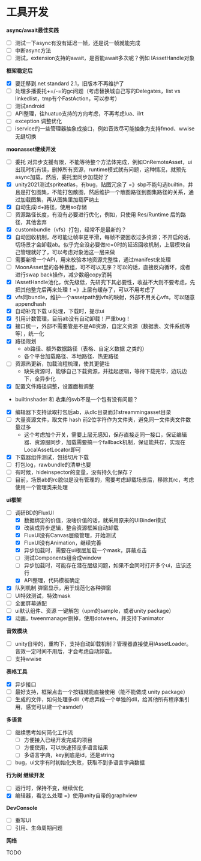 ﻿# 工具开发

**async/await最佳实践**
- [ ] 测试一下async有没有延迟一帧，还是说一帧就能完成
- [ ] 中断async方法
- [ ] 测试，extension支持的await，是否能await多次呢？例如 IAssetHandle对象

**框架稳定后**
- [x] 要迁移到.net standard 2.1，旧版本不再维护了
- [ ] 处理多播委托+=/-=的gc问题（考虑替换城自己写的Delegates，list vs linkedlist，tmp有个FastAction，可以参考）
- [ ] 测试android
- [ ] API整理，往huatuo支持的方向考虑，不再考虑lua、ilrt
- [ ] exception 调整优化
- [ ] iservice的一些管理器抽象成接口，例如音效尽可能抽象为支持fmod、wwise无缝切换

**moonasset继续开发**
- [ ] 委托 对异步支援有限，不能等待整个方法体完成，例如OnRemoteAsset，ui出现时机有误，删掉所有资源，runtime模式就有问题，这种情况，就预先async加载，然后，委托里同步加载好了
- [x] unity2021测试spriteatlas，有bug，贴图冗余了 =》sbp不能勾选builtin，并且是打包图集，不能打包散图，然后维护一个散图路径到图集路径的关系，通过加载图集，再从图集里加载萨纳土
- [x] 自动生成id+路径，使用so存储
- [ ] 资源路径长度，有没有必要进行优化，例如，只使用 Res/Runtime 后的路径，其他舍弃
- [x] custombundle（vfs）打包，经常不是最新的？
- [x] 自动回收机制，尽可能让帧率更平滑，每帧不要回收过多资源；不开启的话，切场景才会卸载ab。似乎完全没必要做rc=0时的延迟回收机制，上层模块自己管理就好了，可以考虑对象池这一层来做
- [ ] 需要新增一个API，用来校验本地资源完整性，通过manifest来处理
- [ ] MoonAsset里的各种数组，可不可以无序？可以的话，直接反向循环，或者进行swap back操作，减少数组copy消耗
- [x] IAssetHandle池化，优先级低，先研究下其必要性，收益不大则不要考虑，先把其他整完后再来处理！=》上层有缓存了，可以不用考虑了
- [x] vfs同bundle，维护一个assetpath到vfs的映射，外部不用关心vfs，可以随意appendhash
- [x] 自动补充下载 ui处理，下载时，提示ui
- [x] 引用计数管理，目前ab没有自动卸载！严重bug！
- [x] 接口统一，外部不需要管是不是AB资源，自定义资源（数据表、文件系统等等），统一化
- [x] 路径规划
    - ab路径、额外数据路径（表格、自定义数据 之类的）
    - 各个平台加载路径、本地路径、热更路径
- [ ] 资源热更新，加载流程梳理，使其更健壮
    - 缺失资源时，能够自己下载资源，并挂起逻辑，等待下载完毕，边玩边下，全异步化
- [x] 配置文件路径调整，设置面板调整
- builtinshader 和 收集的svb不是一个包有没有问题？
- [x] 编辑器下支持读取打包后ab，从dlc目录而非streammingasset目录
- [ ] 大量资源文件，取文件 hash 前2位字符作为文件夹，避免同一文件夹文件数量过多
    - 这个考虑加个开关，需要上层无感知，保存直接走同一接口，保证编辑器、资源服同步，加载需要搞一个fallback机制，保证能共存，实现在LocalAssetLocator即可
- [x] 下载器组件测试，包括切片下载
- [ ] 打包log，rawbundle的清单也要
- [ ] 有时候，hideinspector的变量，没有持久化保存？
- [ ] 目前，场景ab的rc貌似是没有管理的，需要考虑卸载场景后，移除其rc，考虑使用一个管理类来处理

**ui框架**
- [ ] 调研BD的FluxUI
  - [x] 数据绑定的价值，没啥价值的话，就采用原来的UIBinder模式
  - [x] 改装成异步逻辑，整合资源框架自动卸载
  - [x] FluxUI没有Canvas层级管理，开始测试
  - [x] FluxUI没有Animation，继续完善
  - [x] 异步加载时，需要在ui根层加载一个mask，屏蔽点击
  - [ ] 测试Components组合成window
  - [ ] 异步加载时，可能存在潜在层级问题，如果不会同时打开多个ui，应该还行
  - [x] API整理，代码模板确定
- [x] 队列机制 弹窗显示，用于规范化各种弹窗
- [ ] UI特效测试，特效mask
- [ ] 全面屏幕适配
- [ ] ui默认组件、资源 一键解包（upm的sample，或者unity package）
- [x] 动画，tweenmanager删掉，使用dotween，并支持下animator

**音效模块**
- [ ] unity自带的，重构下，支持自动卸载机制？管理器直接使用IAssetLoader。音效一定时间不用后，才会考虑自动卸载。
- [ ] 支持wwise

**表格工具**
 - [x] 异步接口
 - [ ] 最好支持，框架点击一个按钮就能直接使用（能不能做成 unity package）
 - [ ] 生成的文件，如何处理多dll（考虑弄成一个单独的dll，给其他所有程序集引用，感觉可以建一个asmdef）

**多语言**
- [ ] 继续思考如何简化工作流
  - [ ] 方便接入已经开发完成的项目
  - [ ] 方便使用，可以快速预览多语言结果
  - [ ] 多语言字典，key到底是id，还是string
- [ ] bug，ui文字有时初始化失败，获取不到多语言字典数据

**行为树 继续开发**
- [ ] 运行时，保持不变，继续优化
- [x] 编辑器，看怎么处理 =》使用unity自带的graphview

**DevConsole**
- [ ] 重写UI
- [ ] 引用、生命周期问题

**网络**

TODO